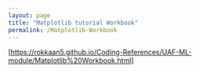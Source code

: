 ```yaml
---
layout: page
title: "Matplotlib tutorial Workbook"
permalink: /Matplotlib-Workbook
---
```

[https://rokkaan5.github.io/Coding-References/UAF-ML-module/Matplotlib%20Workbook.html]
